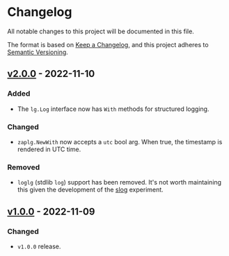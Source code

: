 # Changelog

All notable changes to this project will be documented in this file.

The format is based on [Keep a Changelog](https://keepachangelog.com/en/1.0.0/),
and this project adheres to [Semantic Versioning](https://semver.org/spec/v2.0.0.html).

## [v2.0.0] - 2022-11-10

### Added

- The `lg.Log` interface now has `With` methods for structured logging.

### Changed

- `zaplg.NewWith` now accepts a `utc` bool arg. When true, the timestamp
   is rendered in UTC time.

### Removed

- `loglg` (stdlib `log`) support has been removed. It's not worth maintaining this
   given the development of the [slog](https://pkg.go.dev/golang.org/x/exp@v0.0.0-20221110155412-d0897a79cd37/slog) experiment.


## [v1.0.0] - 2022-11-09

### Changed

- `v1.0.0` release.


[v2.0.0]: https://github.com/neilotoole/lg/compare/v1.0.0...v2.0.0
[v1.0.0]: https://github.com/neilotoole/lg/releases/tag/v1.0.0
